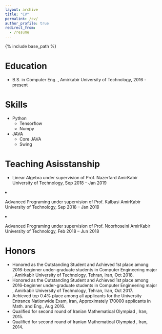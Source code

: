 ```yaml
---
layout: archive
title: "CV"
permalink: /cv/
author_profile: true
redirect_from:
  - /resume
---
```


{% include base_path %}

Education
======
* B.S. in Computer Eng. , Amirkabir University of Technology, 2016 - present

<!-- * M.S. in Jekyll, GitHub University, 2014
* Ph.D in Version Control Theory, GitHub University, 2018 (expected) -->
<!-- 
Work experience
======
* Summer 2015: Research Assistant
  * Github University
  * Duties included: Tagging issues
  * Supervisor: Professor Git

* Fall 2015: Research Assistant
  * Github University
  * Duties included: Merging pull requests
  * Supervisor: Professor Hub
   -->

Skills
======
* Python
  * Tensorflow
  * Numpy
* JAVA
  * Core JAVA
  * Swing

<!-- 
Publications
======
  <ul>{% for post in site.publications %}
    {% include archive-single-cv.html %}
  {% endfor %}</ul>
  
Talks
======
  <ul>{% for post in site.talks %}
    {% include archive-single-talk-cv.html %}
  {% endfor %}</ul>
   -->

Teaching Asisstanship
======
* Linear Algebra under supervision of Prof. Nazerfard AmirKabir University of Technology, Sep 2018 – Jan 2019  </ul>

*  Advanced Programing under supervision of Prof. Kalbasi AmirKabir University of Technology, Sep 2018 – Jan 2019  </ul>

*  Advanced Programing under supervision of Prof. Noorhoseini AmirKabir University of Technology, Feb 2018 – Jun 2018  </ul>
      
    
Honors
======
* Honored as the Outstanding Student and Achieved 1st place among 2016-beginner
under-graduate students in Computer Engineering major , Amirkabir University
of Technology, Tehran, Iran, Oct 2018.
* Honored as the Outstanding Student and Achieved 1st place among 2016-beginner
under-graduate students in Computer Engineering major , Amirkabir University
of Technology, Tehran, Iran, Oct 2017.
* Achieved top 0.4% place among all applicants for the University Entrance Nationwide
Exam, Iran, Approximately 170000 applicants in Math. and Eng., Aug 2016.
* Qualified for second round of Iranian Mathematical Olympiad , Iran, 2015.
* Qualified for second round of Iranian Mathematical Olympiad , Iran, 2014.